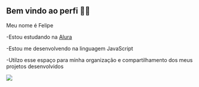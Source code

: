 ## Bem vindo ao perfi 👨‍🎓

Meu nome é Felipe

-Estou estudando na [Alura](https://www.alura.com.br)

-Estou me desenvolvendo na linguagem JavaScript

-Utilzo esse espaço para minha organização e compartilhamento dos meus projetos desenvolvidos

![](https://media1.tenor.com/m/TwI7j2OG4q0AAAAd/jalen-brunson-celly.gif)

